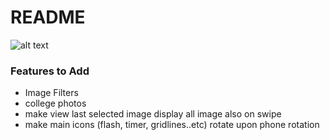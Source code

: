 # README #

![alt text](https://bitbucket.org/RofaeilAshaiaa/camera-app/src/d90739f5069d5b942c4af6c4079cbc0a038528de/Screenshot%20from%202017-10-18%2016-04-26.png?at=master)

### Features to Add ###

* Image Filters
* college photos
* make view last selected image display all image also on swipe
* make main icons (flash, timer, gridlines..etc) rotate upon phone rotation